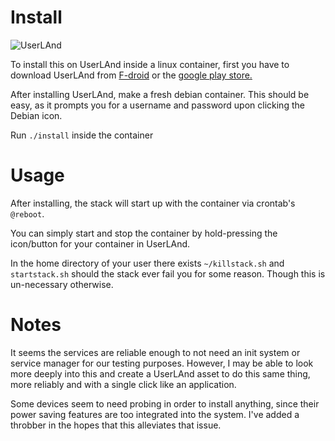 # Install

![UserLAnd](https://userland.tech/static/phone-feature-horizontal-be4009ad7e0ee7ab5c3607b4f9d92977.gif)

To install this on UserLAnd inside a linux container, first you have to download UserLAnd from [F-droid](https://f-droid.org/en/) or the [google play store.](https://play.google.com/store/apps/details?id=tech.ula)

After installing UserLAnd, make a fresh debian container. This should be easy, as it prompts you for a username and password upon clicking the Debian icon.

Run `./install` inside the container

# Usage

After installing, the stack will start up with the container via crontab's `@reboot`. 

You can simply start and stop the container by hold-pressing the icon/button for your container in UserLAnd.

In the home directory of your user there exists `~/killstack.sh` and `startstack.sh` should the stack ever fail you for some reason. Though this is un-necessary otherwise. 

# Notes

It seems the services are reliable enough to not need an init system or service manager for our testing purposes. However, I may be able to look more deeply into this and create a UserLAnd asset to do this same thing, more reliably and with a single click like an application. 

Some devices seem to need probing in order to install anything, since their power saving features are too integrated into the system. I've added a throbber in the hopes that this alleviates that issue.

